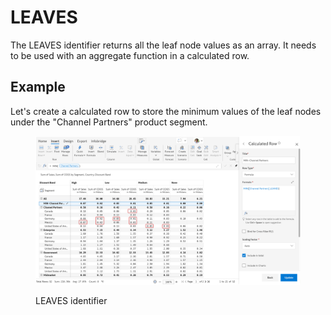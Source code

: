 # LEAVES

The LEAVES identifier returns all the leaf node values as an array. It needs to be used with an aggregate function in a calculated row.

## Example

Let's create a calculated row to store the minimum values of the leaf nodes under the "Channel Partners" product segment.&#x20;

<figure><img src="../../.gitbook/assets/image.png" alt=""><figcaption><p>LEAVES identifier</p></figcaption></figure>

